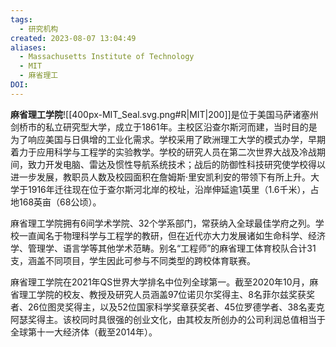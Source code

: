 ```yaml
---
tags:
  - 研究机构
created: 2023-08-07 13:04:49
aliases:
  - Massachusetts Institute of Technology
  - MIT
  - 麻省理工
DOI: 
---
```


**麻省理工学院**![[400px-MIT_Seal.svg.png#R|MIT|200]]是位于美国马萨诸塞州剑桥市的私立研究型大学，成立于1861年。主校区沿查尔斯河而建，当时目的是为了响应美国与日俱增的工业化需求。学校采用了欧洲理工大学的模式办学，早期着力于应用科学与工程学的实验教学。学校的研究人员在第二次世界大战及冷战期间，致力开发电脑、雷达及惯性导航系统技术；战后的防御性科技研究使学校得以进一步发展，教职员人数及校园面积在詹姆斯·里安凯利安的带领下有所上升。大学于1916年迁往现在位于查尔斯河北岸的校址，沿岸伸延逾1英里（1.6千米），占地168英亩（68公顷）。

麻省理工学院拥有6间学术学院、32个学系部门，常获纳入全球最佳学府之列。学校一直闻名于物理科学与工程学的教研，但在近代亦大力发展诸如生命科学、经济学、管理学、语言学等其他学术范畴。别名“工程师”的麻省理工体育校队合计31支，涵盖不同项目，学生因此可参与不同类型的跨校体育联赛。

麻省理工学院在2021年QS世界大学排名中位列全球第一。截至2020年10月，麻省理工学院的校友、教授及研究人员涵盖97位诺贝尔奖得主、8名菲尔兹奖获奖者、26位图灵奖得主，以及52位国家科学奖章获奖者、45位罗德学者、38名麦克阿瑟奖得主。该校同时具很强的创业文化，由其校友所创办的公司利润总值相当于全球第十一大经济体（截至2014年）。